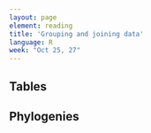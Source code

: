 ```yaml
---
layout: page
element: reading
title: 'Grouping and joining data'
language: R
week: "Oct 25, 27"
---
```


## Tables


## Phylogenies
